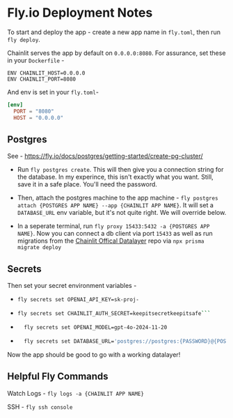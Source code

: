 # Fly.io Deployment Notes

To start and deploy the app - create a new app name in `fly.toml`, then run `fly deploy`.

Chainlit serves the app by default on `0.0.0.0:8080`. For assurance, set these in your `Dockerfile` -
```docker
ENV CHAINLIT_HOST=0.0.0.0 
ENV CHAINLIT_PORT=8080
```
And env is set in your `fly.toml`-
```toml
[env]
  PORT = "8080"
  HOST = "0.0.0.0"
```

## Postgres

See - https://fly.io/docs/postgres/getting-started/create-pg-cluster/

- Run `fly postgres create`.
This will then give you a connection string for the database. In my experince, this isn't exactly what you want. Still, save it in a safe place. You'll need the password.


- Then, attach the postgres machine to the app machine - `fly postgres attach {POSTGRES APP NAME} --app {CHAINLIT APP NAME}`. It will set a `DATABASE_URL` env variable, but it's not quite right. We will override below. 

- In a seperate terminal, run `fly proxy 15433:5432 -a {POSTGRES APP NAME}`. Now you can connect a db client via port `15433` as well as run migrations from the [Chainlit Offical Datalayer](https://github.com/Chainlit/chainlit-datalayer) repo via `npx prisma migrate deploy`

## Secrets

Then set your secret environment variables -
- ```bash 
  fly secrets set OPENAI_API_KEY=sk-proj-
  ```
- ```bash 
  fly secrets set CHAINLIT_AUTH_SECRET=keepitsecretkeepitsafe```
  ```
- ```bash 
    fly secrets set OPENAI_MODEL=gpt-4o-2024-11-20
    ```
- ```bash
    fly secrets set DATABASE_URL='postgres://postgres:{PASSWORD}@{POSTGRES APP NAME}.flycast:5432/postgres?sslmode=disable'
    ```

Now the app should be good to go with a working datalayer! 


## Helpful Fly Commands

Watch Logs -
`fly logs -a {CHAINLIT APP NAME}`

SSH -
`fly ssh console`



